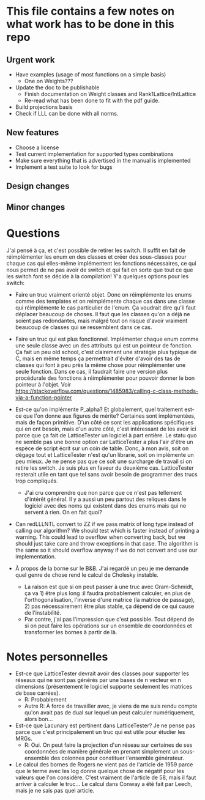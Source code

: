 # This file contains a few notes on what work has to be done in this repo

## Urgent work
- Have examples (usage of most functions on a simple basis)
  - One on Weights???
- Update the doc to be publishable
  - Finish documentation on Weight classes and Rank1Lattice/IntLattice
  - Re-read what has been done to fit with the pdf guide.
- Build projections basis
- Check if LLL can be done with all norms.

## New features
- Choose a license
- Test current implementation for supported types combinations
- Make sure everything that is advertised in the manual is implemented
- Implement a test suite to look for bugs

## Design changes

## Minor changes

# Questions
J'ai pensé à ça, et c'est possible de retirer les switch. Il suffit en fait de
réimplémenter les enum en des classes et créer des sous-classes pour chaque cas
qui elles-même implémentent les fonctions nécessaires, ce qui nous permet de ne
pas avoir de switch et qui fait en sorte que tout ce que les switch font se
décide à la compilation! Y'a quelques options pour les switch:
- Faire un truc vraiment orienté objet. Donc on réimplémente les enums comme des
  templates et on reimplémente chaque cas dans une classe qui réimplémente le
  cas particulier de l'enum. Ça voudrait dire qu'il faut déplacer beaucoup de
  choses. Il faut que les classes qu'on a déjà ne soient pas redondantes, mais
  malgré tout on risque d'avoir vraiment beaucoup de classes qui se ressemblent
  dans ce cas.
- Faire un truc qui est plus fonctionnel. Implémenter chaque enum comme une
  seule classe avec un des attributs qui est un pointeur de fonction. Ça fait un
  peu old school, c'est clairement une stratégie plus typique de C, mais en même
  temps ça permettrait d'éviter d'avoir des tas de classes qui font à peu près
  la même chose pour réimplémenter une seule fonction. Dans ce cas, il faudrait
  faire une version plus procédurale des fonctions à réimplémenter pour pouvoir
  donner le bon pointeur à l'objet. Voir https://stackoverflow.com/questions/1485983/calling-c-class-methods-via-a-function-pointer

- Est-ce qu'on implémente P_alpha? Et globalement, quel traitement est-ce que
  l'on donne aux figures de mérite? Certaines sont implémentées, mais de façon
  primitive. D'un côté ce sont les applications spécifiques qui en ont besoin,
  mais d'un autre côté, c'est intéressant de les avoir ici parce que ça fait de
  LatticeTester un logiciel à part entière. Le statu quo ne semble pas une bonne
  option car LatticeTester a plus l'air d'être un espèce de script écrit sur un
  coin de table. Donc, à mon avis, soit on dégage tout et LatticeTester n'est
  qu'un librarie, soit on implémente un peu mieux. Je ne pense pas que ce soit
  une surcharge de travail si on retire les switch. Je suis plus en faveur du
  deuxième cas. LatticeTester resterait utile en tant que tel sans avoir besoin
  de programmer des trucs trop compliqués.
  - J'ai cru comprendre que non parce que ce n'est pas tellement d'intérêt
    général. Il y a aussi un peu partout des reliques dans le logiciel avec des
    noms qui existent dans des enums mais qui ne servent à rien. On en fait
    quoi?
- Can redLLLNTL convert to ZZ if we pass matrix of long type instead of
  calling our algorithm? We should test which is faster instead of printing a
  warning. This could lead to overflow when converting back, but we should just
  take care and throw exceptions in that case. The algorithm is the same so it
  should overflow anyway if we do not convert and use our implementation.
- À propos de la borne sur le B&B. J'ai regardé un peu je me demande quel genre
  de chose rend le calcul de Cholesky instable.
  - La raison est que si on peut passer à une truc avec Gram-Schmidt, ça va 1)
    être plus long :il faudra probablement calculer, en plus de
    l'orthogonalisation, l'inverse d'une matrice (la matrice de passage),
    2) pas nécessairement être plus stable, ça dépend de ce qui
    cause de l'instabilité.
  - Par contre, j'ai pas l'impression que c'est possible. Tout dépend de si on
    peut faire les opérations sur un ensemble de coordonnées et transformer les
    bornes à partir de là.

# Notes personnelles
- Est-ce que LatticeTester devrait avoir des classes pour supporter les réseaux
qui ne sont pas générés par une bases de n vecteur en n dimensions (présentement
le logiciel supporte seulement les matrices de base carrées).
  - R: Probablement
  - Autre R: À force de travailler avec, je viens de me suis rendu compte qu'on
    avait pas de dual sur lequel un peut calculer numériquement, alors bon...
- Est-ce que Lacunary est pertinent dans LatticeTester? Je ne pense pas parce
que c'est principalement un truc qui est utile pour étudier les MRGs.
  - R: Oui. On peut faire la projection d'un réseau sur certaines de ses
    coordonnées de manière générale en prenant simplement un sous-ensemble des
    colonnes pour constituer l'ensemble générateur.
- Le calcul des bornes de Rogers ne vient pas de l'article de 1959 parce que le
terme avec les log donne quelque chose de négatif pour les valeurs que l'on
considère. C'est vraiment de l'article de 58, mais il faut arriver à calculer le truc...
Le calcul dans Conway a été fait par Leech, mais je ne sais pas quel article.
